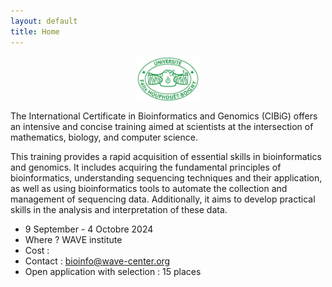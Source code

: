 ```yaml
---
layout: default
title: Home
---
```


<img src="public/logo_uboigny.jpeg" style="display: block; margin: 0 auto; width: 20%; height: 20%;">
  
The International Certificate in Bioinformatics and Genomics (CIBiG) offers an intensive and concise training aimed at scientists at the intersection of mathematics, biology, and computer science.

This training provides a rapid acquisition of essential skills in bioinformatics and genomics. It includes acquiring the fundamental principles of bioinformatics, understanding sequencing techniques and their application, as well as using bioinformatics tools to automate the collection and management of sequencing data. Additionally, it aims to develop practical skills in the analysis and interpretation of these data.
* 9 September - 4 Octobre 2024
* Where ? WAVE institute
* Cost :
* Contact : bioinfo@wave-center.org
* Open application with selection : 15 places


